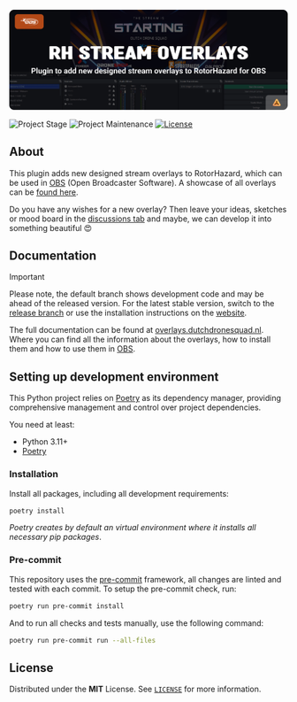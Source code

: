 <!-- Header -->
![alt Header of the Stream Overlays RH plugin](https://raw.githubusercontent.com/dutchdronesquad/rh-stream-overlays/main/assets/header_rh_stream_overlays-min.png)

<!-- PROJECT SHIELDS -->
![Project Stage][project-stage-shield]
![Project Maintenance][maintenance-shield]
[![License][license-shield]](LICENSE)

## About

This plugin adds new designed stream overlays to RotorHazard, which can be used in [OBS](https://obsproject.com) (Open Broadcaster Software). A showcase of all overlays can be [found here](https://overlays.dutchdronesquad.nl/overlays).

Do you have any wishes for a new overlay? Then leave your ideas, sketches or mood board in the [discussions tab](https://github.com/dutchdronesquad/rh-stream-overlays/discussions) and maybe, we can develop it into something beautiful 😍

## Documentation

> [!IMPORTANT]
> Please note, the default branch shows development code and may be ahead of the released version. For the latest stable version, switch to the [release branch][release-branch] or use the installation instructions on the [website].

The full documentation can be found at [overlays.dutchdronesquad.nl][website]. Where you can find all the information about the overlays, how to install them and how to use them in [OBS](https://obsproject.com).

## Setting up development environment

This Python project relies on [Poetry][poetry] as its dependency manager,
providing comprehensive management and control over project dependencies.

You need at least:

- Python 3.11+
- [Poetry][poetry-install]

### Installation

Install all packages, including all development requirements:

```bash
poetry install
```

_Poetry creates by default an virtual environment where it installs all necessary pip packages_.

### Pre-commit

This repository uses the [pre-commit][pre-commit] framework, all changes
are linted and tested with each commit. To setup the pre-commit check, run:

```bash
poetry run pre-commit install
```

And to run all checks and tests manually, use the following command:

```bash
poetry run pre-commit run --all-files
```

## License

Distributed under the **MIT** License. See [`LICENSE`](LICENSE) for more information.

<!-- LINKS -->
[license-shield]: https://img.shields.io/github/license/dutchdronesquad/rh-stream-overlays.svg
[maintenance-shield]: https://img.shields.io/maintenance/yes/2025.svg
[project-stage-shield]: https://img.shields.io/badge/project%20stage-experimental-yellow.svg

[release-branch]: https://github.com/dutchdronesquad/rh-stream-overlays/branches/all?query=release
[website]: https://overlays.dutchdronesquad.nl

[poetry-install]: https://python-poetry.org/docs/#installation
[poetry]: https://python-poetry.org
[pre-commit]: https://pre-commit.com
